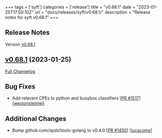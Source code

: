 +++
tags = ['syft']
categories = ['release']
title = "v0.68.1"
date = "2023-01-25T17:50:10Z"
url = "docs/releases/syft/v0.68.1/"
description = "Release notes for syft v0.68.1"
+++

## Release Notes

Version [v0.68.1](https://github.com/anchore/syft/releases/tag/v0.68.1)

## [v0.68.1](https://github.com/anchore/syft/tree/v0.68.1) (2023-01-25)

[Full Changelog](https://github.com/anchore/syft/compare/v0.68.0...v0.68.1)

## Bug Fixes

- Add relevant CPEs to python and busybox classifiers [[PR #1517](https://github.com/anchore/syft/pull/1517)] [[westonsteimel](https://github.com/westonsteimel)]

## Additional Changes

- Bump github.com/spdx/tools-golang to v0.4.0 [[PR #1450](https://github.com/anchore/syft/pull/1450)] [[lucacome](https://github.com/lucacome)]
